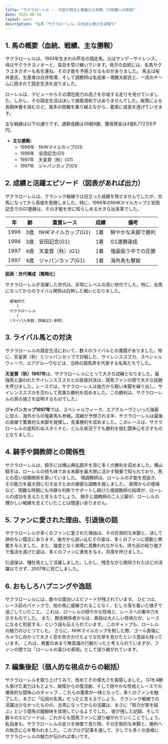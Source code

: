 ```yaml
---
title: "サクラローレル -  不屈の闘志と華麗なる末脚、G1制覇への軌跡"
date: 2025-08-24
layout: post
description: "名馬『サクラローレル』の伝説と魅力を深堀り"
---
```


## 1. 馬の概要（血統、戦績、主な勝鞍）

サクラローレルは、1993年生まれの芦毛の競走馬。父はサンデーサイレンス、母はサクラチヨノオーと、良血を受け継いでいます。母方の血統には、名馬サクラユタカオーも名を連ね、その才能を予感させるものがありました。  馬主は桜井進氏、生産者は白井牧場、そして調教師は名伯楽・境勝太郎氏と、一流のチームに囲まれて競走生活を送りました。

ローレルは、デビューからその潜在能力の高さを示唆する走りを見せていました。しかし、その競走生活は決して順風満帆ではありませんでした。故障による長期休養を挟むなど、幾多の困難を乗り越えながら、着実に成長を遂げていきます。

主な戦績は以下の通りです。通算成績は26戦9勝、獲得賞金は4億6,772万6千円。

* **主な勝鞍:**
    * 1996年　NHKマイルカップ(G1)
    * 1996年　安田記念(G1)
    * 1997年　天皇賞（秋）(G1)
    * 1997年　ジャパンカップ(G1)


## 2. 成績と活躍エピソード（図表があれば出力）

サクラローレルは、クラシック戦線では目立った成績を残せませんでしたが、古馬になってから真価を発揮しました。特に、1996年のNHKマイルカップと安田記念でのG1連勝は、その才能を世に知らしめる大きな出来事でした。

| 年 | 齢 | 重賞レース | 成績 | 備考 |
|---|---|---|---|---|
| 1996 | 3歳 | NHKマイルカップ(G1) | 1着 |  鮮やかな末脚で勝利 |
| 1996 | 3歳 | 安田記念(G1) | 1着 | G1連勝達成 |
| 1997 | 4歳 | 天皇賞（秋）(G1) | 1着 |  強豪揃う中での圧勝 |
| 1997 | 4歳 | ジャパンカップ(G1) | 1着 | 海外馬も撃破 |


**図表：世代構成（簡略化）**

サクラローレルが活躍した世代は、非常にレベルの高い世代でした。特に、古馬になってからのライバル関係は白熱した戦いとなりました。


```
  最強世代
     |
  サクラローレル
     |
  (ライバル多数：詳細は3.参照)
```


## 3. ライバル馬との対決

サクラローレルの競走生活において、数々のライバルとの激闘がありました。特に、天皇賞（秋）とジャパンカップで対戦した、サイレンススズカ、スペシャルウィーク、エアグル―ヴなどは、当時の競馬界を代表する名馬たちでした。

**天皇賞（秋）1997年**は、サクラローレルにとって大きな試練となりました。最強馬と謳われたサイレンススズカとの直接対決は、競馬ファンの間で大きな話題を呼びました。レースでは、サクラローレルは後方から鋭い末脚を繰り出し、サイレンススズカを交わして見事な勝利を収めました。この勝利は、サクラローレルの真の強さを証明するものでした。

**ジャパンカップ1997年**では、スペシャルウィーク、エアグルーヴといった強豪に加え、海外からの強豪馬も参戦。混戦が予想される中、サクラローレルは最後の直線で驚異的な末脚を発揮し、見事勝利を収めました。このレースは、サクラローレルの底知れぬスタミナと、どんな状況下でも勝利を掴む闘争心を示すものとなりました。


## 4. 騎手や調教師との関係性

サクラローレルは、騎手には横山典弘騎手を背に多くの勝利を収めました。横山騎手は、ローレルの持ち味である末脚を最大限に活かす騎乗で知られており、馬との高い信頼関係を築いていました。  境調教師は、ローレルの才能を見抜き、その能力を最大限に引き出すための緻密な調教を施しました。  故障からの復帰など、困難な時期にも冷静な判断でサポートし続けた境調教師の指導が、ローレルの成功を支えたと言えるでしょう。  騎手と調教師の二人三脚が、ローレルの輝かしい戦績を支えていたことは間違いありません。


## 5. ファンに愛された理由、引退後の話

サクラローレルが多くのファンに愛された理由は、その圧倒的な末脚と、決して諦めない闘志にあります。後方から追い込むその姿は、多くのファンに感動と興奮を与えました。また、幾度となく故障に見舞われながらも、持ち前の粘り強さで復活を遂げた姿は、多くのファンに勇気を与え、共感を呼びました。

引退後は、種牡馬として活躍しました。しかし、残念ながら期待されたほどの活躍はできず、2007年に死亡しました。


## 6. おもしろハプニングや逸話

サクラローレルには、数々の面白いエピソードが残されています。  ひとつは、レース前のパドックで、他の馬に威嚇されることなく、むしろ落ち着いた様子で過ごしていたこと。  これは、ローレルの穏やかな性格と、レースへの集中力を示すものでした。  また、厩舎関係者からは、普段は大人しい性格だが、レースになると豹変する、という話も伝えられています。  このギャップも、ローレルの魅力のひとつでした。  さらに、NHKマイルカップを制した際、ゴール直後にカメラに向かって大きく息を吹きかけたような仕草を見せたという逸話も残っています。  これは、興奮のあまり無意識の行動だったと考えられていますが、ファンの間では「ローレルの喜びの表現」として語り継がれています。


## 7. 編集後記（個人的な視点からの総括）

サクラローレルを取り上げてみて、改めてその偉大さを実感しました。  G1を4勝も挙げた実力はもとより、故障からの復活劇、そして穏やかな性格とレースでの爆発的な闘争心のギャップ…  これらの要素が一体となって、多くのファンを魅了した、まさに「伝説の名馬」だったと言えるでしょう。  クラシック戦線での活躍は少なかったものの、古馬になってからの活躍は、まさに「努力が実を結ぶ」という競馬の醍醐味を体現しているようでした。  彼が残した記録、そして数々のエピソードは、これからも競馬ファンに語り継がれていくことでしょう。  私自身も、サクラローレルの走りを映像で見た時、その圧倒的な末脚と、勝利への執念に心を奪われました。  このブログ記事を通して、少しでも多くの皆様にサクラローレルの魅力が伝われば幸いです。
